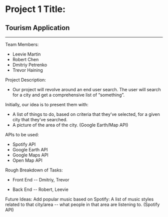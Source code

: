 # Project 1 Title:
## Tourism Application

----

Team Members:
- Leevie Martin
- Robert Chen
- Dmitriy Petrenko
- Trevor Haining

Project Description:
- Our project will revolve around an end user search.  The user will search for a city and get a comprehensive list of “something”.  

Initially, our idea is to present them with:
- A list of things to do, based on criteria that they’ve selected, for a given city that they’ve searched.
- A picture of the area of the city.  (Google Earth/Map API)

APIs to be used:
- Spotify API
- Google Earth API
- Google Maps API
- Open Map API


Rough Breakdown of Tasks:
- Front End 
-- Dmitriy, Trevor

- Back End
-- Robert, Leevie



Future Ideas:
Add popular music based on Spotify:  A list of music styles related to that city/area -- what people in that area are listening to. (Spotify API)
